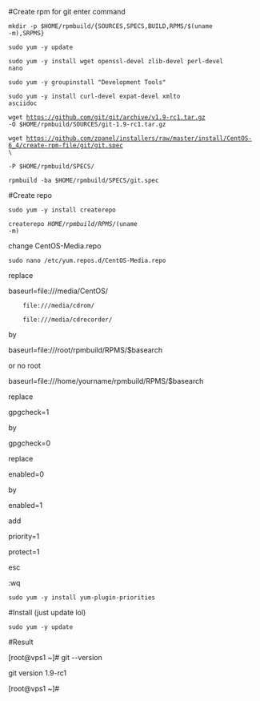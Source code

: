 #Create rpm for git enter command

<code>mkdir -p $HOME/rpmbuild/{SOURCES,SPECS,BUILD,RPMS/$(uname -m),SRPMS}</code>

<code>sudo yum -y update</code>

<code>sudo yum -y install wget openssl-devel zlib-devel perl-devel nano</code>

<code>sudo yum -y groupinstall "Development Tools"</code>

<code>sudo yum -y install curl-devel expat-devel xmlto asciidoc</code>

<code>wget https://github.com/git/git/archive/v1.9-rc1.tar.gz -O $HOME/rpmbuild/SOURCES/git-1.9-rc1.tar.gz</code>

<code>wget https://github.com/zpanel/installers/raw/master/install/CentOS-6_4/create-rpm-file/git/git.spec \ </code>

<code>-P $HOME/rpmbuild/SPECS/</code> 

<code>rpmbuild -ba $HOME/rpmbuild/SPECS/git.spec</code>

#Create repo

<code>sudo yum -y install createrepo</code>

<code>createrepo $HOME/rpmbuild/RPMS/$(uname -m)</code>

change CentOS-Media.repo

<code>sudo nano /etc/yum.repos.d/CentOS-Media.repo</code>

replace

baseurl=file:///media/CentOS/

        file:///media/cdrom/

        file:///media/cdrecorder/
        
by

baseurl=file:///root/rpmbuild/RPMS/$basearch

or no root

baseurl=file:///home/yourname/rpmbuild/RPMS/$basearch

replace

gpgcheck=1

by

gpgcheck=0

replace

enabled=0

by

enabled=1

add

priority=1

protect=1

esc

:wq

<code>sudo yum -y install yum-plugin-priorities</code>

#Install (just update lol)

<code>sudo yum -y update</code>

#Result

[root@vps1 ~]# git --version

git version 1.9-rc1

[root@vps1 ~]#



